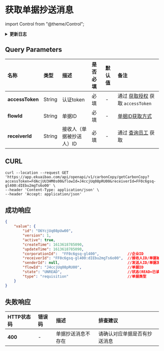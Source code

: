 # 获取单据抄送消息

import Control from "@theme/Control";

<Control
method="GET"
url="/api/openapi/v1/carbonCopy/getCarbonCopy"
/>

<details>
  <summary><b>更新日志</b></summary>
  <div>

- [**0.7.129**](/updateLog/update-log#07129)
  - 🆕 新增了本接口。

</div>
</details>

## Query Parameters

| 名称 | 类型 | 描述 | 是否必填 | 默认值 | 备注 |
| :--- | :--- | :--- | :--- |:--- | :--- |
| **accessToken** | String | 认证token            | 必填 | - | 通过 [获取授权](/docs/open-api/getting-started/auth) 获取 `accessToken` |
| **flowId**      | String | 单据ID               | 必填 | - | [单据ID获取方式](/docs/open-api/flows/question-answer#问题一) |
| **receiverId**  | String | 接收人（单据被抄送人）ID | 必填 | - | 通过 [查询员工](/docs/open-api/corporation/get-staff-ids) 获取 |

## CURL
```shell
curl --location --request GET 'https://app.ekuaibao.com/api/openapi/v1/carbonCopy/getCarbonCopy?accessToken=FdAcjUU3HM0s00&flowId=J4ccjUq08pRU00&receiverId=FF0c6gsq-gl400:dIEbu2mgTs6o00' \
--header 'Content-Type: application/json' \
--header 'Accept: application/json'
```

## 成功响应
```json
{
    "value": {
        "id": "O6YcjUq08pUw00",
        "version": 1,   
        "active": true, 
        "createTime": 1613618785090,
        "updateTime": 1613618785090,
        "corporationId":  "FF0c6gsq-gl400",             //企业ID
        "receiverId": "FF0c6gsq-gl400:dIEbu2mgTs6o00",  //接收人ID/单据被抄送人ID
        "senderId": null,                               //发送人ID/单据发送人ID
        "flowId": "J4ccjUq08pRU00",                     //单据ID
        "state": "UNREAD",                              //状态(READ=已读, UNREAD=未读)
        "type": "requisition"                           //单据类型
    }
}
```

## 失败响应

| HTTP状态码 | 错误码 | 描述 | 排查建议 |
| :--- | :--- | :--- | :--- |
| **400** | - |  单据抄送消息不存在 | 请确认对应单据是否有抄送消息 |
